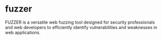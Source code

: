 # fuzzer
FUZZER is a versatile web fuzzing tool designed for security professionals and web developers to efficiently identify vulnerabilities and weaknesses in web applications.
